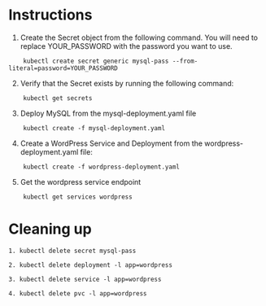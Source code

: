# Instructions

1. Create the Secret object from the following command. You will need to replace YOUR_PASSWORD with the password you want to use.
```
    kubectl create secret generic mysql-pass --from-literal=password=YOUR_PASSWORD
```
2. Verify that the Secret exists by running the following command:
```
    kubectl get secrets
```
3. Deploy MySQL from the mysql-deployment.yaml file
```
    kubectl create -f mysql-deployment.yaml
```
4. Create a WordPress Service and Deployment from the wordpress-deployment.yaml file:
```
    kubectl create -f wordpress-deployment.yaml
```
5. Get the wordpress service endpoint
```
    kubectl get services wordpress
```
# Cleaning up
```
1. kubectl delete secret mysql-pass

2. kubectl delete deployment -l app=wordpress

3. kubectl delete service -l app=wordpress

4. kubectl delete pvc -l app=wordpress

```